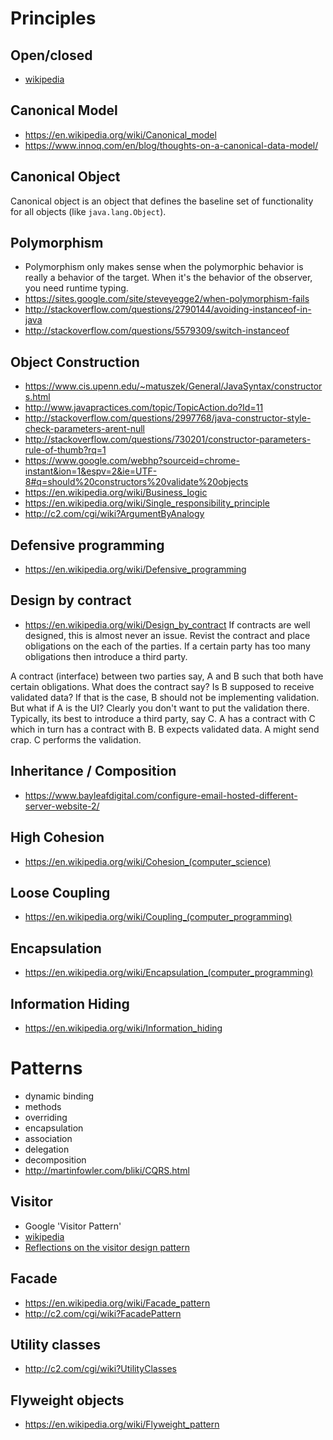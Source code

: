 # Principles
## Open/closed
- [wikipedia](https://en.wikipedia.org/wiki/Open/closed_principle)

## Canonical Model
- https://en.wikipedia.org/wiki/Canonical_model
- https://www.innoq.com/en/blog/thoughts-on-a-canonical-data-model/

## Canonical Object
Canonical object is an object that defines the baseline set of functionality for all objects (like `java.lang.Object`).

## Polymorphism
- Polymorphism only makes sense when the polymorphic behavior is really a behavior of the target. When it's the behavior of the observer, you need runtime typing.
- https://sites.google.com/site/steveyegge2/when-polymorphism-fails
- http://stackoverflow.com/questions/2790144/avoiding-instanceof-in-java
- http://stackoverflow.com/questions/5579309/switch-instanceof

## Object Construction
- https://www.cis.upenn.edu/~matuszek/General/JavaSyntax/constructors.html
- http://www.javapractices.com/topic/TopicAction.do?Id=11
- http://stackoverflow.com/questions/2997768/java-constructor-style-check-parameters-arent-null
- http://stackoverflow.com/questions/730201/constructor-parameters-rule-of-thumb?rq=1
- https://www.google.com/webhp?sourceid=chrome-instant&ion=1&espv=2&ie=UTF-8#q=should%20constructors%20validate%20objects
- https://en.wikipedia.org/wiki/Business_logic
- https://en.wikipedia.org/wiki/Single_responsibility_principle
- http://c2.com/cgi/wiki?ArgumentByAnalogy

## Defensive programming
- https://en.wikipedia.org/wiki/Defensive_programming

## Design by contract
- https://en.wikipedia.org/wiki/Design_by_contract
If contracts are well designed, this is almost never an issue. Revist the contract and place obligations on the each of the parties. If a certain party has too many obligations then introduce a third party.

A contract (interface) between two parties say, A and B such that both have certain obligations. What does the contract say? Is B supposed to receive validated data? If that is the case, B should not be implementing validation. But what if A is the UI? Clearly you don't want to put the validation there. Typically, its best to introduce a third party, say C. A has a contract with C which in turn has a contract with B. B expects validated data. A might send crap. C performs the validation.

## Inheritance / Composition
- https://www.bayleafdigital.com/configure-email-hosted-different-server-website-2/


## High Cohesion
- https://en.wikipedia.org/wiki/Cohesion_(computer_science)

## Loose Coupling
- https://en.wikipedia.org/wiki/Coupling_(computer_programming)

## Encapsulation
- https://en.wikipedia.org/wiki/Encapsulation_(computer_programming)

## Information Hiding
- https://en.wikipedia.org/wiki/Information_hiding

# Patterns
- dynamic binding
- methods
- overriding
- encapsulation
- association
- delegation
- decomposition
- http://martinfowler.com/bliki/CQRS.html

## Visitor
- Google 'Visitor Pattern'
- [wikipedia](https://en.wikipedia.org/wiki/Visitor_pattern)
- [Reflections on the visitor design pattern](http://www.javaworld.com/article/2077602/learn-java/java-tip-98--reflect-on-the-visitor-design-pattern.html)

## Facade
- https://en.wikipedia.org/wiki/Facade_pattern
- http://c2.com/cgi/wiki?FacadePattern

## Utility classes
- http://c2.com/cgi/wiki?UtilityClasses

## Flyweight objects
- https://en.wikipedia.org/wiki/Flyweight_pattern

